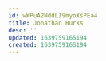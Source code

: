 ```yaml
---
id: wWPuA2NddLI9myoXsPEa4
title: Jonathan Burks
desc: ''
updated: 1639759165194
created: 1639759165194
---
```


